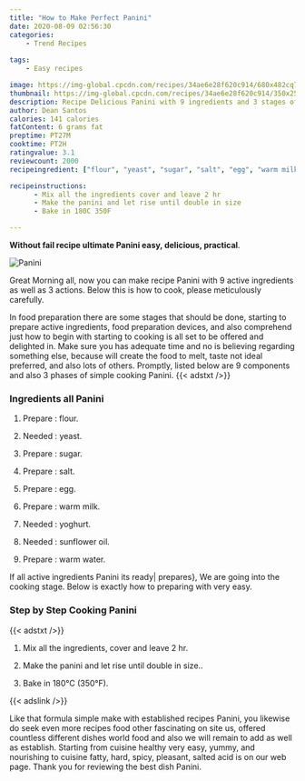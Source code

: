 ```yaml
---
title: "How to Make Perfect Panini"
date: 2020-08-09 02:56:30
categories:
    - Trend Recipes
    
tags:
    - Easy recipes

image: https://img-global.cpcdn.com/recipes/34ae6e28f620c914/680x482cq70/panini-recipe-main-photo.jpg
thumbnail: https://img-global.cpcdn.com/recipes/34ae6e28f620c914/350x250cq70/panini-recipe-main-photo.jpg
description: Recipe Delicious Panini with 9 ingredients and 3 stages of easy cooking.
author: Dean Santos
calories: 141 calories
fatContent: 6 grams fat
preptime: PT27M
cooktime: PT2H
ratingvalue: 3.1
reviewcount: 2000
recipeingredient: ["flour", "yeast", "sugar", "salt", "egg", "warm milk", "yoghurt", "sunflower oil", "warm water"]

recipeinstructions: 
      - Mix all the ingredients cover and leave 2 hr 
      - Make the panini and let rise until double in size 
      - Bake in 180C 350F

---
```




**Without fail recipe ultimate Panini easy, delicious, practical**. 


![Panini](https://img-global.cpcdn.com/recipes/34ae6e28f620c914/680x482cq70/panini-recipe-main-photo.jpg "Panini")




Great Morning all, now you can make recipe Panini with 9 active ingredients as well as 3 actions. Below this is how to cook, please meticulously carefully.

In food preparation there are some stages that should be done, starting to prepare active ingredients, food preparation devices, and also comprehend just how to begin with starting to cooking is all set to be offered and delighted in. Make sure you has adequate time and no is believing regarding something else, because will create the food to melt, taste not ideal preferred, and also lots of others. Promptly, listed below are 9 components and also 3 phases of simple cooking Panini.
{{< adstxt />}}

### Ingredients all Panini


1. Prepare  : flour.

1. Needed  : yeast.

1. Prepare  : sugar.

1. Prepare  : salt.

1. Prepare  : egg.

1. Prepare  : warm milk.

1. Needed  : yoghurt.

1. Needed  : sunflower oil.

1. Prepare  : warm water.



If all active ingredients Panini its ready| prepares}, We are going into the cooking stage. Below is exactly how to preparing with very easy.

### Step by Step Cooking Panini

{{< adstxt />}}


1. Mix all the ingredients, cover and leave 2 hr.



1. Make the panini and let rise until double in size..



1. Bake in 180°C (350°F).





{{< adslink />}}

Like that formula simple make with established recipes Panini, you likewise do seek even more recipes food other fascinating on site us, offered countless different dishes world food and also we will remain to add as well as establish. Starting from cuisine healthy very easy, yummy, and nourishing to cuisine fatty, hard, spicy, pleasant, salted acid is on our web page. Thank you for reviewing the best dish Panini.

